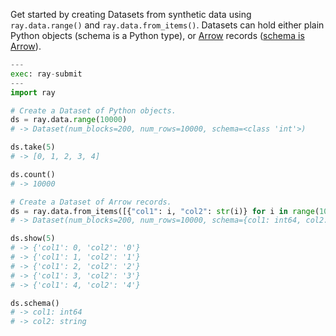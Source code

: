 Get started by creating Datasets from synthetic data using
`ray.data.range()` and `ray.data.from_items()`. Datasets can hold
either plain Python objects (schema is a Python type), or
[Arrow](https://arrow.apache.org/docs/index.html) records ([schema is
Arrow](https://arrow.apache.org/docs/python/api/datatypes.html)).

```python
---
exec: ray-submit
---
import ray

# Create a Dataset of Python objects.
ds = ray.data.range(10000)
# -> Dataset(num_blocks=200, num_rows=10000, schema=<class 'int'>)

ds.take(5)
# -> [0, 1, 2, 3, 4]

ds.count()
# -> 10000

# Create a Dataset of Arrow records.
ds = ray.data.from_items([{"col1": i, "col2": str(i)} for i in range(10000)])
# -> Dataset(num_blocks=200, num_rows=10000, schema={col1: int64, col2: string})

ds.show(5)
# -> {'col1': 0, 'col2': '0'}
# -> {'col1': 1, 'col2': '1'}
# -> {'col1': 2, 'col2': '2'}
# -> {'col1': 3, 'col2': '3'}
# -> {'col1': 4, 'col2': '4'}

ds.schema()
# -> col1: int64
# -> col2: string
```
